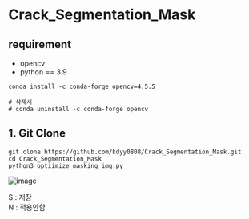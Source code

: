 # Crack_Segmentation_Mask

## requirement
- opencv
- python == 3.9
```
conda install -c conda-forge opencv=4.5.5

# 삭제시
# conda uninstall -c conda-forge opencv

```

## 1. Git Clone
```
git clone https://github.com/kdyy0808/Crack_Segmentation_Mask.git
cd Crack_Segmentation_Mask
python3 optiimize_masking_img.py
```


![image](https://user-images.githubusercontent.com/40755420/153803440-af3ede7a-177b-43cf-bb5c-0827aee54989.png)


S : 저장   
N : 적용안함  
